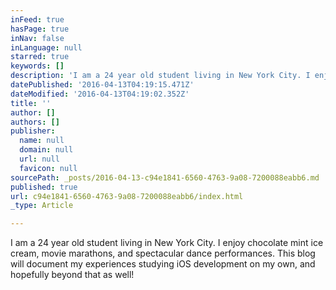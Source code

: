 ```yaml
---
inFeed: true
hasPage: true
inNav: false
inLanguage: null
starred: true
keywords: []
description: 'I am a 24 year old student living in New York City. I enjoy chocolate mint ice cream, movie marathons, and spectacular dance performances. This blog will document my experiences studying iOS development on my own, and hopefully beyond that as well!'
datePublished: '2016-04-13T04:19:15.471Z'
dateModified: '2016-04-13T04:19:02.352Z'
title: ''
author: []
authors: []
publisher:
  name: null
  domain: null
  url: null
  favicon: null
sourcePath: _posts/2016-04-13-c94e1841-6560-4763-9a08-7200088eabb6.md
published: true
url: c94e1841-6560-4763-9a08-7200088eabb6/index.html
_type: Article

---
```

I am a 24 year old student living in New York City. I enjoy chocolate mint ice cream, movie marathons, and spectacular dance performances. This blog will document my experiences studying iOS development on my own, and hopefully beyond that as well!